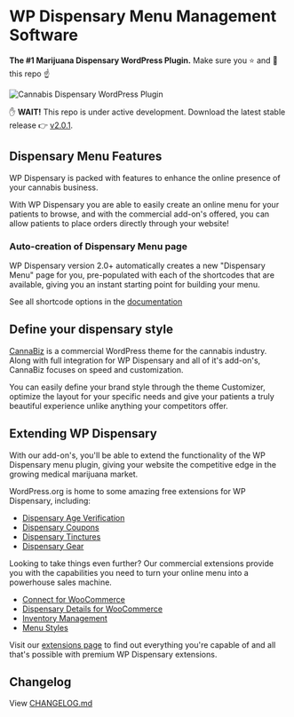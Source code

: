 # WP Dispensary Menu Management Software
**The #1 Marijuana Dispensary WordPress Plugin.** Make sure you :star: and :eyes: this repo :point_up:

![Cannabis Dispensary WordPress Plugin](https://www.wpdispensary.com/wp-content/uploads/2018/03/wpd-github-readme.jpg)

:raised_hand: **WAIT!** This repo is under active development. Download the latest stable release :point_right: [v2.0.1](http://downloads.wordpress.org/plugin/wp-dispensary.zip?utm_source=github&utm_medium=button&utm_campaign=Github).

## Dispensary Menu Features

WP Dispensary is packed with features to enhance the online presence of your cannabis business.

With WP Dispensary you are able to easily create an online menu for your patients to browse, and with the commercial add-on's offered, you can allow patients to place orders directly through your website!

### Auto-creation of Dispensary Menu page

WP Dispensary version 2.0+ automatically creates a new "Dispensary Menu" page for you, pre-populated with each of the shortcodes that are available, giving you an instant starting point for building your menu.

See all shortcode options in the [documentation](http://www.wpdispensary.com/section/shortcodes/)

## Define your dispensary style

[CannaBiz](https://www.wpdispensary.com/downloads/cannabiz) is a commercial WordPress theme for the cannabis industry. Along with full integration for WP Dispensary and all of it's add-on's, CannaBiz focuses on speed and customization.

You can easily define your brand style through the theme Customizer, optimize the layout for your specific needs and give your patients a truly beautiful experience unlike anything your competitors offer.

## Extending WP Dispensary

With our add-on's, you'll be able to extend the functionality of the WP Dispensary menu plugin, giving your website the competitive edge in the growing medical marijuana market.

WordPress.org is home to some amazing free extensions for WP Dispensary, including:

* [Dispensary Age Verification](https://wordpress.org/plugins/dispensary-age-verification)
* [Dispensary Coupons](https://wordpress.org/plugins/dispensary-coupons)
* [Dispensary Tinctures](https://wordpress.org/plugins/dispensary-tinctures)
* [Dispensary Gear](https://wordpress.org/plugins/dispensary-gear)

Looking to take things even further? Our commercial extensions provide you with the capabilities you need to turn your online menu into a powerhouse sales machine.

* [Connect for WooCommerce](https://www.wpdispensary.com/product/wooconnect-for-woocommerce/)
* [Dispensary Details for WooCommerce](https://www.wpdispensary.com/product/dispensary-details-for-woocommerce/)
* [Inventory Management](https://www.wpdispensary.com/product/dispensary-inventory-management/)
* [Menu Styles](https://www.wpdispensary.com/product/styles/)

Visit our [extensions page](https://www.wpdispensary.com/add-ons) to find out everything you're capable of and all that's possible with premium WP Dispensary extensions.

## Changelog

View [CHANGELOG.md](https://github.com/wpdispensary/wp-dispensary/blob/master/CHANGELOG.md)
